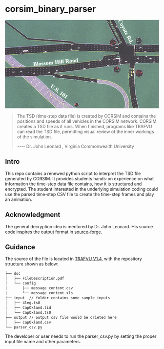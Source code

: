 # corsim_binary_parser

<img src="doc/corsim.jpg" alt="corsim" style="zoom:70%;" />

> The TSD (time-step data file) is created by CORSIM and contains the positions and speeds of all vehicles in the CORSIM network. CORSIM creates a TSD file as it runs. When finished, programs like TRAFVU can read the TSD file, permitting visual review of the inner workings of the simulation.
>
> ----  Dr. John Leonard
> , Virginia Commonwealth University

## Intro

This repo contains a renewed python script to interpret the TSD file generated by CORSIM. It provides students hands-on experience on what information the time-step data file contains, how it is structured and encrypted. The student interested in the underlying simulation coding could use the parsed time-step CSV file to create the time-step frames and play an animation.

## Acknowledgment 

The general decryption idea is mentored by Dr. John Leonard. His source code inspires the output format in [source-forge](https://nam02.safelinks.protection.outlook.com/?url=https%3A%2F%2Fsourceforge.net%2Fp%2Fcortools%2Fcode%2FHEAD%2Ftree%2Ftrunk%2Fcortools%2F&data=02|01|zihaojin%40uwm.edu|bc4398ae54db41d5d3d208d83eb66cdd|0bca7ac3fcb64efd89eb6de97603cf21|0|1|637328300528047039&sdata=76s2kKEFMmhit4m9hhTN0aLxYNMR20iVpl5QwtG415M%3D&reserved=0). 

## Guidance

The source of the file is located in [TRAFVU V1.4](doc/FileDescription.pdf), with the repository structure shown as below:

```
├── doc
│   ├── FileDescription.pdf
│   └── config
│       ├── message_content.csv  
│       └── message_content.xls
├── input  // folder contains some sample inputs
│   ├── 4leg.ts0
│   ├── CapOkland.tid
│   └── CapOkland.ts0
├── output // output csv file would be drieted here
│   ├── CapOkland.csv
└── parser_csv.py

```

The developer or user needs to run the parser_csv.py by setting the proper input file name and other parameters.



